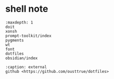 # shell note

```{toctree}
:maxdepth: 1
doit
xonsh
prompt-toolkit/index
pygments
wt
font
dotfiles
obsidian/index
```

```{toctree}
:caption: external
github <https://github.com/ousttrue/dotfiles>
```
